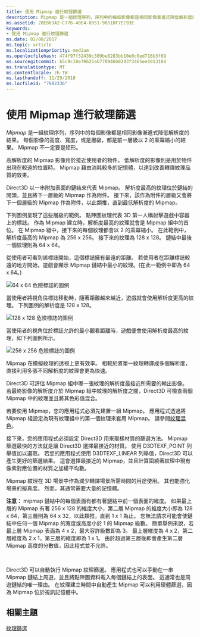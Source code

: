 ```yaml
---
title: 使用 Mipmap 進行紋理篩選
description: Mipmap 是一組紋理序列，序列中的每個影像都是相同影像漸進式降低解析度的結果。 每個影像的高度、寬度，或是層級，都是前一層級以 2 的乘冪縮小的結果。
ms.assetid: 28E863A2-C776-40E4-8551-9851DF7EC93E
keywords:
- 使用 Mipmap 進行紋理篩選
ms.date: 02/08/2017
ms.topic: article
ms.localizationpriority: medium
ms.openlocfilehash: 474f97f32439c389be8283bb10e0c0ed716b3f69
ms.sourcegitcommit: b5c9c18e70625ab770946b8243f3465ee1013184
ms.translationtype: MT
ms.contentlocale: zh-TW
ms.lasthandoff: 11/29/2018
ms.locfileid: "7982336"
---
```

# <a name="texture-filtering-with-mipmaps"></a>使用 Mipmap 進行紋理篩選


*Mipmap* 是一組紋理序列，序列中的每個影像都是相同影像漸進式降低解析度的結果。 每個影像的高度、寬度，或是層級，都是前一層級以 2 的乘冪縮小的結果。 Mipmap 不一定要是矩形。

高解析度的 Mipmap 影像用於接近使用者的物件。 低解析度的影像則是用於物件出現在較遠的位置時。 Mipmap 藉由消耗較多的記憶體，以達到改善轉譯紋理品質的效果。

Direct3D 以一串附加表面的鏈結來代表 Mipmap。 解析度最高的紋理位於鏈結的開頭，並且將下一層級的 Mipmap 作為附件。 接下來，該作為附件的層級又會將下一個層級的 Mipmap 作為附件，以此類推，直到最低解析度的 Mipmap。

下列圖例呈現了這些層級的範例。 點陣圖紋理代表 3D 第一人稱射擊遊戲中容器上的標誌。 作為 Mipmap 建立時，解析度最高的紋理就會是 Mipmap 組中的首位。 在 Mipmap 組中，接下來的每個紋理都會以 2 的乘冪縮小。 在此範例中，解析度最高的 Mipmap 為 256 x 256。 接下來的紋理為 128 x 128。 鏈結中最後一個紋理則為 64 x 64。

從使用者可看到該標誌開始，這個標誌擁有最遠的距離。 若使用者在距離標誌較遠的地方開始，遊戲會顯示 Mipmap 鏈結中最小的紋理。(在此一範例中即為 64 x 64。)

![64 x 64 危險標誌的圖例](images/mip1.jpg)

當使用者將視角往標誌移動時，隨著距離越來越近，遊戲就會使用解析度更高的紋理。 下列圖例的解析度是 128 x 128。

![128 x 128 危險標誌的圖例](images/mip2.jpg)

當使用者的視角位於標誌允許的最小觀看距離時，遊戲便會使用解析度最高的紋理，如下列圖例所示。

![256 x 256 危險標誌的圖例](images/mip3.jpg)

Mipmap 在模擬紋理的透視上更有效率。 相較於將單一紋理轉譯成多個解析度，直接利用多張不同解析度的紋理會更為快速。

Direct3D 可評估 Mipmap 組中哪一張紋理的解析度最接近所需要的輸出影像。 若最終影像的解析度介於 Mipmap 組中紋理的解析度之間，Direct3D 可檢查兩個 Mipmap 中的紋理並且將其色彩值混合。

若要使用 Mipmap，您的應用程式必須先建置一組 Mipmap。 應用程式透過將 Mipmap 組設定為現有紋理組中的第一個紋理來套用 Mipmap。 請參閱[紋理混色](texture-blending.md)。

接下來，您的應用程式必須設定 Direct3D 用來取樣材質的篩選方法。 Mipmap 篩選最快的方法就是讓 Direct3D 選擇最接近的材質。 使用 D3DTEXF\_POINT 列舉值加以選取。 若您的應用程式使用 D3DTEXF\_LINEAR 列舉值，Direct3D 可以產生更好的篩選結果。 這會選擇最接近的 Mipmap，並且計算圍繞著紋理中現有像素對應位置的材質之加權平均數。

Mipmap 紋理在 3D 場景中作為減少轉譯場景所需時間的用途使用。 其也能強化場景的擬真度。 然而，其通常需要大量的記憶體。

**注意：**  mipmap 鏈結中的每個表面有都有著鏈結中前一個表面的維度。 如果最上層的 Mipmap 有著 256 x 128 的維度大小，第二層 Mipmap 的維度大小即為 128 x 64，第三層則為 64 x 32，以此類推，直到 1 x 1 為止。 您無法請求可能會使鏈結中任何一個 Mipmap 的寬度或高度小於 1 的 Mipmap 級數。 簡單舉例來說，若最上層 Mipmap 表面為 4 x 2，最大容許級數即為 3。 最上層維度為 4 x 2，第二層維度為 2 x 1，第三層的維度即為 1 x 1。 由於超過第三層後即會產生第二層 Mipmap 高度的分數值，因此程式並不允許。

 

Direct3D 可以自動執行 Mipmap 紋理篩選。 應用程式也可以手動在一串 Mipmap 鏈結上周遊，並且將點陣圖資料載入每個鏈結上的表面。 這通常也是周遊鏈結的唯一理由。 在紋理建立時間中自動產生 Mipmap 可以利用硬體篩選，因為 Mipmap 位於視訊記憶體中。

## <a name="span-idrelated-topicsspanrelated-topics"></a><span id="related-topics"></span>相關主題


[紋理篩選](texture-filtering.md)

 

 




